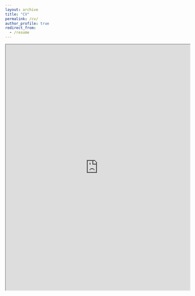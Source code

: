 ```yaml
---
layout: archive
title: "CV"
permalink: /cv/
author_profile: true
redirect_from:
  - /resume
---
```


<iframe src="https://drive.google.com/file/d/1gmsJ2oq9xpUrD6JBUZaK_2YxDX7sD4R-/view?usp=sharing" width="600" height="800"></iframe>
